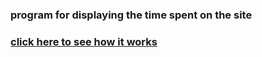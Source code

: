 ### program for displaying the time spent on the site
### [click here to see how it works](https://marekzemla.github.io/counter-in-sec/)

###
